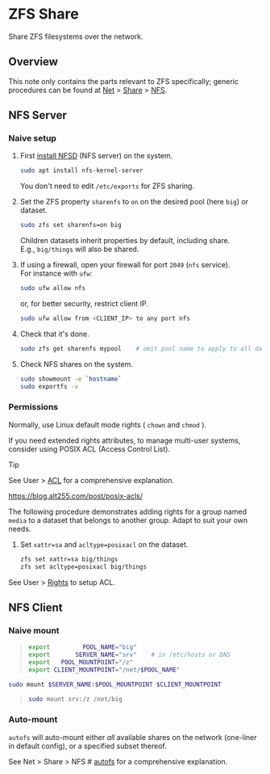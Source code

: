 # ZFS Share

Share ZFS filesystems over the network.




## Overview

This note only contains the parts relevant to ZFS specifically; generic procedures can be found at [Net](../../../Net/) > [Share](../../../Net/Share/) > [NFS](../../../Net/Share/NFS.md).



## NFS Server

### Naive setup

1. First [install NFSD](../../../Net/Share/NFS.md#installation) (NFS server) on the system.  

    ```sh
    sudo apt install nfs-kernel-server         
    ```

    You don't need to edit `/etc/exports` for ZFS sharing.


1. Set the ZFS property `sharenfs` to `on` on the desired pool (here `big`) or dataset.

    ```sh
    sudo zfs set sharenfs=on big
    ```

    Children datasets inherit properties by default, including share.  
    E.g., `big/things` will also be shared.


1. If using a firewall, open your firewall for port `2049` (`nfs` service).  
For instance with `ufw`:

    ```sh
    sudo ufw allow nfs
    ```

    or, for better security, restrict client IP.

    ```sh
    sudo ufw allow from <CLIENT_IP> to any port nfs
    ```


1. Check that it's done.

    ```sh
    sudo zfs get sharenfs mypool    # omit pool name to apply to all datasets
    ```


1. Check NFS shares on the system.

    ```sh
    sudo showmount -e `hostname`
    sudo exportfs -v
    ```


### Permissions

Normally, use Linux default mode rights ( `chown` and `chmod` ).

If you need extended rights attributes, to manage multi-user systems, consider using POSIX ACL (Access Control List).

> [!Tip]
> See User > [ACL][acl] for a comprehensive explanation.

https://blog.alt255.com/post/posix-acls/

The following procedure demonstrates adding rights for a group named `media` to a dataset that belongs to another group. Adapt to suit your own needs.


1. Set `xattr=sa` and `acltype=posixacl` on the dataset.

    ```sh
    zfs set xattr=sa big/things
    zfs set acltype=posixacl big/things
    ```

See User > [Rights](../../../Users/Rights.md#example-give-access-to-a-second-group) to setup ACL.







## NFS Client

### Naive mount

> ```sh
> export         POOL_NAME="big"
> export       SERVER_NAME="srv"    # in /etc/hosts or DNS
> export   POOL_MOUNTPOINT="/z"
> export CLIENT_MOUNTPOINT="/net/$POOL_NAME"
> ```

```sh
sudo mount $SERVER_NAME:$POOL_MOUNTPOINT $CLIENT_MOUNTPOINT
```

> ```sh
> sudo mount srv:/z /net/big
> ```

### Auto-mount

`autofs` will auto-mount either *all* available shares on the network (one-liner in default config), or a specified subset thereof.

See Net > Share > NFS # [autofs](../../../Net/Share/NFS.md#autofs) for a comprehensive explanation.

































[acl]: ../../../Users/Rights.md#acl